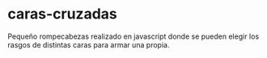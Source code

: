 caras-cruzadas
==============

Pequeño rompecabezas realizado en javascript donde se pueden elegir los rasgos de distintas caras para armar una propia.
